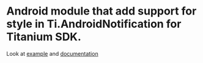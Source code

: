 # Android module that add support for style in Ti.AndroidNotification for Titanium SDK.

Look at [example](android/example/app.js) and [documentation](android/documentation/index.md)


